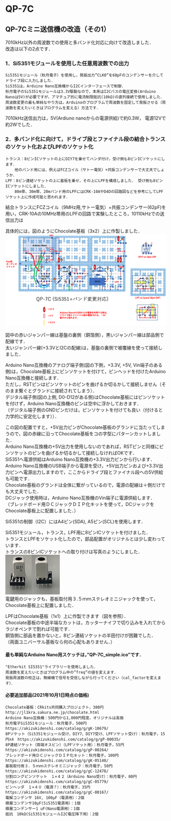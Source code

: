 # QP-7C
## QP-7Cミニ送信機の改造（その1）

7010kHz以外の周波数での使用と多バンド化対応に向けて改造しました．  
改造は以下の2点です．  
### 1．Si5351モジュールを使用した任意周波数での出力  
	Si5351モジュール（秋月電子）を使用し，発振出力”CLK0”を68pFのコンデンサーを介してドライブ段に入力しました．  
	Si5351は，Arduino Nano互換機からI2Cインターフェースで制御．  
	秋月電子のSi5351モジュールは3.3V駆動なので，本来はI2Cバスの電圧変換(Arduino Nanoは5V)が必要ですが，アマチュア的に電流制限抵抗(10kΩ)の直列接続で使用しました．  
	周波数変更の最も単純なやり方は，Arduinoのプログラムで周波数を固定して発振させる（周波数を変えたいときはプログラムを変える）方法です．  
7010kHz送信出力は，5V(Ardiuno nanoからの電源供給)で約0.3W， 電源12Vで約2Wでした．  
### 2．多バンド化に向けて，ドライブ段とファイナル段の結合トランスのソケット化およびLPFのソケット化  
	トランス：8ピンICソケットの上にDIY7を乗せてハンダ付け，受け側も8ピンICソケットにします．  
		他のバンド用には、例えばFCZコイル（サトー電気）+共振コンデンサーで大丈夫でしょうか．  
	LPF：8ピン連結ソケットの上に基板を乗せ，その上にLPFを構成しました． 受け側も8ピンICソケットにしました．  
		80m帯、30m帯、20mバンド用のLPFにはCRK-10AやD4Dの回路図などを参考にしてLPFソケット上に作成可能と思われます．  
結合トランスにFCZコイル（9MHz用,サトー電気）+共振コンデンサー(62pF)を用い，CRK-10Aの10MHz帯用のLPFの回路で実験したところ，10110kHzでの送信出力は

具体的には，図のようにChocolate基板（3x2）上に作製しました．  
![alt text](images/QP-7C_1.png)  

図中の赤いジャンパー線は基盤の裏側（銅箔側），黒いジャンパー線は部品側で配線です．  
太いジャンパー線(+3.3VとI2Cの配線)は，基盤の裏側で被覆線を使って接続しました．  

Arduino Nano互換機のアナログ端子側(図の下側，+3.3V, +5V, Vin端子のある側)は，Chocolate基板上にピンソケットを付けて，ピンヘッドを付けたArduino Nano互換機と接続します．  
ただし，RSTピンはピンソケットのピンを曲げるか切るかして接続しません（そのまま繋ぐとグランドに接続されてしまう）．  
デジタル端子側(図の上側, D0-D12がある側)はChocolate基板にはピンソケットを付けず，Arduino Nano互換機のピンは空中に浮かしておきます．  
（デジタル端子側のGNDピンだけは，ピンソケットを付けても良い（付けると力学的に安定化します））．  

この図の配置ですと，+5V出力ピンがChocolate基板のグランドに当たってしまうので，図の赤線に沿ってChocolate基板をコの字型にパターンカットしました．  
Arduino Nano互換機の+5V出力を使用しないのであれば，RSTピンと同様にピンソケットのピンを曲げるか切るかして接続しなければOKです．  
Si5351へ電源供給はArduino Nano互換機の+3.3V出力ピンから行います．  
Arduino Nano互換機のUSB端子から電源を受け，+5V出力ピンおよび+3.3V出力ピンへ電源出力しますので，ここからドライブ段とファイナル段への5V供給も可能です．  
Chocolate基板のグランドは全体に繋がっているので，電源の配線は＋側だけでも大丈夫でした．  
DCジャック使用時は，Arduino Nano互換機のVin端子に電源供給します．  
（ブレッドボード用ＤＣジャックＤＩＰ化キットを使って，DCジャックをChocolate基板上に配置しました．）  

Si5351の制御（I2C）にはA4ピン(SDA), A5ピン(SCL)を使用します．  

Si5351モジュール，トランス，LPF用に8ピンICソケットを付けました．  
トランスとLPFをソケット化したので，部品配置がオリジナルとは少し変わっています．  
トランスの8ピンICソケットへの取り付けは写真のようにしました．  
![alt text](images/DIY7.png)  
電鍵用のジャックも，基板取付用３.５ｍｍステレオミニジャックを使って，Chocolate基板上に配置しました．  

LPFはChocolate基板（1x1）上に作製できます（図を参照）．  
Chocolate基板の中途半端なカットは，カッターナイフで切り込みを入れてからラジオペンチで割れば可能です．  
銅箔側に部品を置かないと，8ピン連結ソケットの半田付けが困難でした．  
（両面ユニバーサル基板なら何の心配もありません．）
#### 最も単純なArduino Nano用スケッチは，”QP-7C_simple.ico”です．  
	"Etherkit SI5351"ライブラリーを使用しました．  
	周波数を変えたいときはプログラム中の”freq”の値を変えます．  
	発振周波数の校正は，無線機で信号を受信しながら行ってください（cal_factorを変えます）．
#### 必要追加部品(2021年10月1日時点の価格)  
	Chocolate基板：CRkits共同購入プロジェクト，380円　http://jl1kra.sakura.ne.jp/chocolate.html  
	Arduino Nano互換機：500円から1,000円程度，オリジナルは高価  
	秋月電子Si5351モジュール：秋月電子，500円　https://akizukidenshi.com/catalog/g/gK-10679/  
	8Pソケット（Si5351モジュール受け、DIY7、DIY7受け、LPFソケット受け）：秋月電子，15円x4　https://akizukidenshi.com/catalog/g/gP-00035/  
	8P連結ソケット（両端オスピン）（LPFソケット用）：秋月電子，55円　https://akizukidenshi.com/catalog/g/gP-00264/  
	ブレッドボード用ＤＣジャックＤＩＰ化キット：秋月電子，100円　https://akizukidenshi.com/catalog/g/gK-05148/  
	基板取付用３．５ｍｍステレオミニジャック：秋月電子，50円　https://akizukidenshi.com/catalog/g/gC-12478/  
	分割ロングピンソケット　１×４２（Arduino Nano受け）：秋月電子，80円　https://akizukidenshi.com/catalog/g/gC-05779/  
	ピンヘッダ　１×４０（電源？）：秋月電子，35円　https://akizukidenshi.com/catalog/g/gC-00167/  
	電解コンデンサ 16V, 100μF（電源用）：2個  
	積層コンデンサ10μF(Si5351電源用）：1個  
	積層コンデンサー1 uF(Nano電源用）：1個  
	抵抗　10kΩ(Si5351モジュールI2C電圧降下用）：2個  
